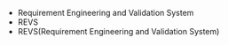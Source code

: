 ﻿- Requirement Engineering and Validation System
- REVS
- REVS(Requirement Engineering and Validation System)
